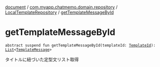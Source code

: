 [document](../../index.md) / [com.myapp.chatmemo.domain.repository](../index.md) / [LocalTemplateRepository](index.md) / [getTemplateMessageById](./get-template-message-by-id.md)

# getTemplateMessageById

`abstract suspend fun getTemplateMessageById(templateId: `[`TemplateId`](../../com.myapp.chatmemo.domain.model.value/-template-id/index.md)`): `[`List`](https://kotlinlang.org/api/latest/jvm/stdlib/kotlin.collections/-list/index.html)`<`[`TemplateMessage`](../../com.myapp.chatmemo.domain.model.value/-template-message/index.md)`>`

タイトルに紐づいた定型文リスト取得

